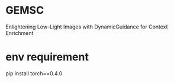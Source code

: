 # GEMSC
Enlightening Low-Light Images with DynamicGuidance for Context Enrichment

# env requirement
pip install torch==0.4.0
